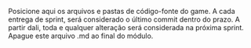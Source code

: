 Posicione aqui os arquivos e pastas de código-fonte do game. A cada entrega de sprint, será considerado o último commit dentro do prazo. A partir dali, toda e qualquer alteração será considerada na próxima sprint. Apague este arquivo .md ao final do módulo.
